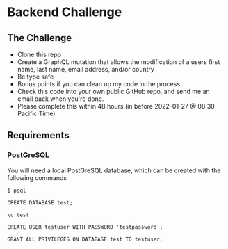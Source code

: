 # Backend Challenge
## The Challenge
* Clone this repo
* Create a GraphQL mutation that allows the modification of a users first name, last name, email address, and/or country
* Be type safe
* Bonus points if you can clean up my code in the process
* Check this code into your own public GitHub repo, and send me an email back when you're done.
* Please complete this within 48 hours (in before 2022-01-27 @ 08:30 Pacific Time)
## Requirements
### PostGreSQL
You will need a local PostGreSQL database, which can be created with the following commands

`$ psql`

`CREATE DATABASE test;`

`\c test`

`CREATE USER testuser WITH PASSWORD 'testpassword';`

`GRANT ALL PRIVILEGES ON DATABASE test TO testuser;`
